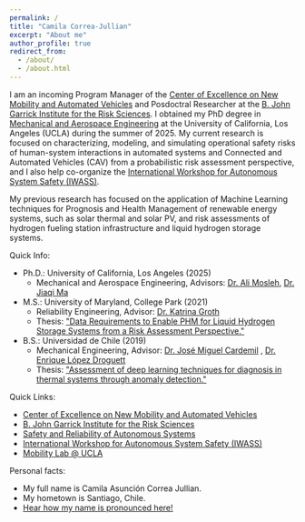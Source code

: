 ```yaml
---
permalink: /
title: "Camila Correa-Jullian"
excerpt: "About me"
author_profile: true
redirect_from: 
  - /about/
  - /about.html
---
```


I am an incoming Program Manager of the [Center of Excellence on New Mobility and Automated Vehicles](https://www.mobilitycoe.org/) and Posdoctral Researcher at the [B. John Garrick Institute for the Risk Sciences](https://www.risksciences.ucla.edu/). I obtained my PhD degree in [Mechanical and Aerospace Engineering](https://www.mae.ucla.edu/) at the University of California, Los Angeles (UCLA) during the summer of 2025. My current research is focused on characterizing, modeling, and simulating operational safety risks of human-system interactions in automated systems and Connected and Automated Vehicles (CAV) from a probabilistic risk assessment perspective, and I also help co-organize the [International Workshop for Autonomous System Safety (IWASS)](https://www.risksciences.ucla.edu/iwass-home). 

My previous research has focused on the application of Machine Learning techniques for Prognosis and Health Management of renewable energy systems, such as solar thermal and solar PV, and risk assessments of hydrogen fueling station infrastructure and liquid hydrogen storage systems. 

Quick Info: 
  * Ph.D.: University of California, Los Angeles (2025)
    * Mechanical and Aerospace Engineering, Advisors: [Dr. Ali Mosleh](https://scholar.google.com/citations?user=FGIZHqEAAAAJ&hl=es), [Dr. Jiaqi Ma](https://mobility-lab.seas.ucla.edu/about/)
  * M.S.: University of Maryland, College Park (2021)
    * Reliability Engineering, Advisor: [Dr. Katrina Groth](https://scholar.google.com/citations?hl=es&user=KLstwMcAAAAJ)
    * Thesis: ["Data Requirements to Enable PHM for Liquid Hydrogen Storage Systems from a Risk Assessment Perspective."](https://doi.org/10.13016/9v8j-cyzu)
  * B.S.: Universidad de Chile (2019)
    * Mechanical Engineering, Advisor: [Dr. José Miguel Cardemil](https://scholar.google.com/citations?user=NAoxWPEAAAAJ&hl=es) , [Dr. Enrique López Droguett](https://scholar.google.com/citations?hl=es&user=Ei4X1N8AAAAJ)
    * Thesis: ["Assessment of deep learning techniques for diagnosis in thermal systems through anomaly detection."](http://repositorio.uchile.cl/handle/2250/170129)

Quick Links: 
* [Center of Excellence on New Mobility and Automated Vehicles](https://www.mobilitycoe.org/)
* [B. John Garrick Institute for the Risk Sciences](https://www.risksciences.ucla.edu/)
* [Safety and Reliability of Autonomous Systems](https://www.risksciences.ucla.edu/saras)
* [International Workshop for Autonomous System Safety (IWASS)](https://www.risksciences.ucla.edu/iwass-home)
* [Mobility Lab @ UCLA](https://mobility-lab.seas.ucla.edu/) 

Personal facts:
* My full name is Camila Asunción Correa Jullian. 
* My hometown is Santiago, Chile.
* [Hear how my name is pronounced here!](https://namedrop.io/camilacorrea) 

